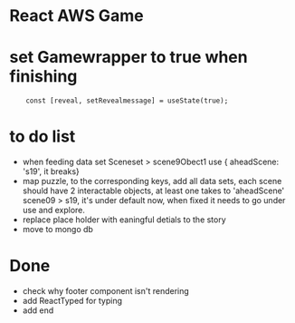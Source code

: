 # React AWS Game

# set Gamewrapper to true when finishing

```
    const [reveal, setRevealmessage] = useState(true);
```

# to do list

- when feeding data set Sceneset > scene9Obect1 use { aheadScene: 's19', it breaks}
- map puzzle, to the corresponding keys, add all data sets, each scene should have 2 interactable objects, at least one takes to 'aheadScene' scene09 > s19, it's under default now, when fixed it needs to go under use and explore.
- replace place holder with eaningful detials to the story
- move to mongo db

# Done

- check why footer component isn't rendering
- add ReactTyped for typing
- add end
